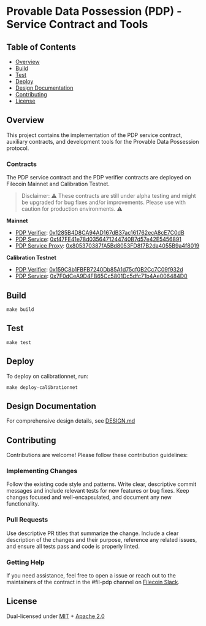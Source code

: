 # Provable Data Possession (PDP) - Service Contract and Tools

## Table of Contents
- [Overview](#overview)
- [Build](#build)
- [Test](#test)
- [Deploy](#deploy)
- [Design Documentation](#design-documentation)
- [Contributing](#contributing)
- [License](#license)

## Overview
This project contains the implementation of the PDP service contract, auxiliary contracts, and development tools for the Provable Data Possession protocol.

### Contracts

The PDP service contract and the PDP verifier contracts are deployed on Filecoin Mainnet and Calibration Testnet. 

> Disclaimer: ⚠️ These contracts are still under alpha testing and might be upgraded for bug fixes and/or improvements. Please use with caution for production environments. ⚠️

**Mainnet**
- [PDP Verifier]([url](https://github.com/FilOzone/pdp/blob/main/src/PDPVerifier.sol)): [0x1285B4D8CA94AD167dB37ac161762ecA8cE7C0dB]([url](https://filfox.info/en/address/0x1285B4D8CA94AD167dB37ac161762ecA8cE7C0dB))
- [PDP Service]([url](https://github.com/FilOzone/pdp/blob/main/src/SimplePDPService.sol)): [0xf47FE41e78d0356471244740B7d57e42E5456891]([url](https://filfox.info/en/address/0xf47FE41e78d0356471244740B7d57e42E5456891))
- [PDP Service Proxy]([url](https://github.com/FilOzone/pdp/blob/main/src/ERC1967Proxy.sol)): [0x805370387fA5Bd8053FD8f7B2da4055B9a4f8019]([url](https://filfox.info/en/address/0x805370387fA5Bd8053FD8f7B2da4055B9a4f8019))

**Calibration Testnet**
- [PDP Verifier]([url](https://github.com/FilOzone/pdp/blob/main/src/PDPVerifier.sol)): [0x159C8b1FBFB7240Db85A1d75cf0B2Cc7C09f932d]([url](https://filfox.info/en/address/0x159C8b1FBFB7240Db85A1d75cf0B2Cc7C09f932d))
- [PDP Service]([url](https://github.com/FilOzone/pdp/blob/main/src/SimplePDPService.sol)): [0x7F0dCeA9D4FB65Cc5801Dc5dfc71b4Ae006484D0]([url](https://filfox.info/en/address/0x7F0dCeA9D4FB65Cc5801Dc5dfc71b4Ae006484D0))

## Build
```
make build 
```
## Test
```
make test
```
## Deploy
To deploy on calibrationnet, run:
```
make deploy-calibrationnet
```

## Design Documentation
For comprehensive design details, see [DESIGN.md](docs/design.md)

## Contributing
Contributions are welcome! Please follow these contribution guidelines:

### Implementing Changes
Follow the existing code style and patterns. Write clear, descriptive commit messages and include relevant tests for new features or bug fixes. Keep changes focused and well-encapsulated, and document any new functionality.

### Pull Requests
Use descriptive PR titles that summarize the change. Include a clear description of the changes and their purpose, reference any related issues, and ensure all tests pass and code is properly linted.

### Getting Help
If you need assistance, feel free to open a issue or reach out to the maintainers of the contract in the #fil-pdp channel on [Filecoin Slack](https://filecoin.io/slack).

## License

Dual-licensed under [MIT](https://github.com/filecoin-project/lotus/blob/master/LICENSE-MIT) + [Apache 2.0](https://github.com/filecoin-project/lotus/blob/master/LICENSE-APACHE)
